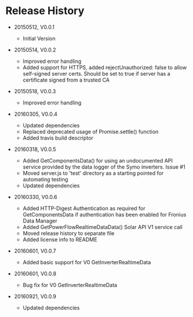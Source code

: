 # Release History

* 20150512, V0.0.1
    * Initial Version

* 20150514, V0.0.2
    * Improved error handling
    * Added support for HTTPS, added rejectUnauthorized: false to allow self-signed server certs. Should be set to true
      if server has a certificate signed from a trusted CA

* 20150518, V0.0.3
    * Improved error handling
    
* 20160305, V0.0.4
    * Updated dependencies
    * Replaced deprecated usage of Promise.settle() function
    * Added travis build descriptor
    
* 20160318, V0.0.5
    * Added GetComponentsData() for using an undocumented API service provided by the data logger 
      of the Symo inverters. Issue #1
    * Moved server.js to 'test' directory as a starting pointed for automating testing
    * Updated dependencies
    
* 20160330, V0.0.6
    * Added HTTP-Digest Authentication as required for GetComponentsData if authentication has been enabled 
      for Fronius Data Manager
    * Added GetPowerFlowRealtimeDataData() Solar API V1 service call
    * Moved release history to separate file
    * Added license info to README

* 20160601, V0.0.7
    * Added basic support for V0 GetInverterRealtimeData

* 20160601, V0.0.8
    * Bug fix for V0 GetInverterRealtimeData
    
* 20160921, V0.0.9
    * Updated dependencies